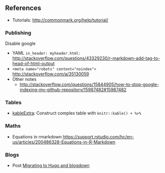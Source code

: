 ## References

- Tutorials: http://commonmark.org/help/tutorial/

### Publishing

Disable google 

- YAML `in_header: myheader.html`: http://stackoverflow.com/questions/43329230/r-markdown-add-tag-to-head-of-html-output
- `<meta name="robots" content="noindex">` http://stackoverflow.com/a/35130059
- Other notes
    - http://stackoverflow.com/questions/15844905/how-to-stop-google-indexing-my-github-repository/15987482#15987482

### Tables

- [kableExtra](http://haozhu233.github.io/kableExtra/): Construct complex table with `knitr::kable() + %>%`

### Maths

* Equations in rmarkdown https://support.rstudio.com/hc/en-us/articles/200486328-Equations-in-R-Markdown

### Blogs

- Post [Migrating to Hugo and blogdown](http://www.carlboettiger.info/2017/04/19/migrating-to-hugo-and-blogdown/)
